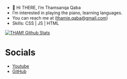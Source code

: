 - 👋 Hi THERE, I’m Thamsanqa Qaba 
- I’m interested in playing the piano, learning languages.
- You can reach me at (thamie.qaba@gmail.com)
- Skills: CSS | JS | HTML




[![THAM! Github Stats](https://github-readme-stats.vercel.app/api?username=THAM2627)](https://github.com/anuraghazra/github-readme-stats)
<!---
THAM2627/THAM2627 is a ✨ special ✨ repository because its `README.md` (this file) appears on your GitHub profile.
You can click the Preview link to take a look at your changes.
--->
<html>
  <h1>Socials</h1>
  <ul>
  <li> <a href="https://www.youtube.com/channel/UCRaLPuaWs-YBk6yNrSFbyeg">Youtube</a> </li>
  <li> <a href="https://github.com/THAM2627/THAM2627"> GitHub </a> </li>
  </ul>
</html>
